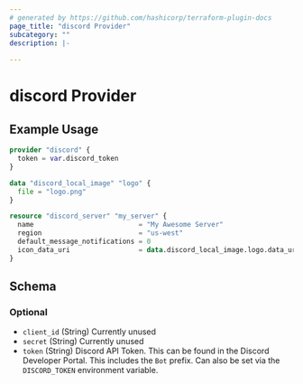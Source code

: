 ```yaml
---
# generated by https://github.com/hashicorp/terraform-plugin-docs
page_title: "discord Provider"
subcategory: ""
description: |-
  
---
```


# discord Provider



## Example Usage

```terraform
provider "discord" {
  token = var.discord_token
}

data "discord_local_image" "logo" {
  file = "logo.png"
}

resource "discord_server" "my_server" {
  name                          = "My Awesome Server"
  region                        = "us-west"
  default_message_notifications = 0
  icon_data_uri                 = data.discord_local_image.logo.data_uri
}
```

<!-- schema generated by tfplugindocs -->
## Schema

### Optional

- `client_id` (String) Currently unused
- `secret` (String) Currently unused
- `token` (String) Discord API Token. This can be found in the Discord Developer Portal. This includes the `Bot` prefix. Can also be set via the `DISCORD_TOKEN` environment variable.
